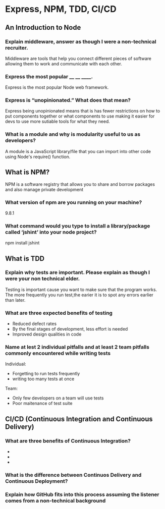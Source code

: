 # Express, NPM, TDD, CI/CD

## An Introduction to Node

### Explain middleware, answer as though I were a non-technical recruiter.

Middleware are tools that help you connect different pieces of software allowing them to work and communicate with each other.

### Express the most popular __ __ ____.

Express is the most popular Node web framework.

### Express is “unopinionated.” What does that mean?

Express being unopinionated means that is has fewer restrictions on how to put components together or what components to use making it easier for devs to use more sutiable tools for what they need.

### What is a module and why is modularity useful to us as developers?

A module is a JavaScript library/file that you can import into other code using Node's require() function.

## What is NPM?

NPM is a software registry that allows you to share and borrow packages and also manage private development

### What version of npm are you running on your machine?

9.8.1

### What command would you type to install a library/package called ‘jshint’ into your node project?

npm install jshint

## What is TDD

### Explain why tests are important. Please explain as though I were your non technical elder.

Testing is important cause you want to make sure that the program works. The more frequently you run test,the earier it is to spot any errors earlier than later.

### What are three expected benefits of testing

- Reduced defect rates
- By the final stages of development, less effort is needed
- Improved design qualities in code

### Name at lest 2 individual pitfalls and at least 2 team pitfalls commonly encountered while writing tests

Individual:

- Forgetting to run tests frequently
- writing too many tests at once

Team:

- Only few developers on a team will use tests
- Poor maitenance of test suite

## CI/CD (Continuous Integration and Continuous Delivery)

### What are three benefits of Continuous Integration?

- 
- 
- 

### What is the difference between Continuos Delivery and Continuous Deployment?



### Explain how GitHub fits into this process assuming the listener comes from a non-technical background
